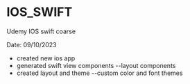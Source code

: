 # IOS_SWIFT
Udemy IOS swift coarse

Date: 09/10/2023
- created new ios app
- generated swift view components --layout components
- created layout and theme --custom color and font themes
